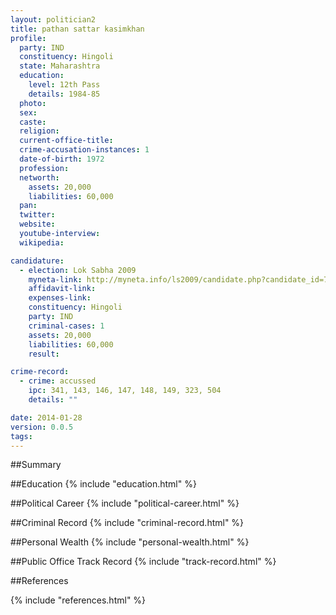 ```yaml
---
layout: politician2
title: pathan sattar kasimkhan
profile: 
  party: IND
  constituency: Hingoli
  state: Maharashtra
  education: 
    level: 12th Pass
    details: 1984-85
  photo: 
  sex: 
  caste: 
  religion: 
  current-office-title: 
  crime-accusation-instances: 1
  date-of-birth: 1972
  profession: 
  networth: 
    assets: 20,000
    liabilities: 60,000
  pan: 
  twitter: 
  website: 
  youtube-interview: 
  wikipedia: 

candidature: 
  - election: Lok Sabha 2009
    myneta-link: http://myneta.info/ls2009/candidate.php?candidate_id=764
    affidavit-link: 
    expenses-link: 
    constituency: Hingoli 
    party: IND
    criminal-cases: 1
    assets: 20,000
    liabilities: 60,000
    result:  

crime-record: 
  - crime: accussed
    ipc: 341, 143, 146, 147, 148, 149, 323, 504
    details: "" 

date: 2014-01-28
version: 0.0.5
tags: 
---
```

##Summary


##Education
{% include "education.html" %}


##Political Career
{% include "political-career.html" %}


##Criminal Record
{% include "criminal-record.html" %}


##Personal Wealth
{% include "personal-wealth.html" %}


##Public Office Track Record
{% include "track-record.html" %}


##References


{% include "references.html" %}